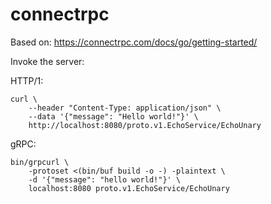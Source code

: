 # connectrpc

Based on:
https://connectrpc.com/docs/go/getting-started/

Invoke the server:

HTTP/1:
```
curl \
    --header "Content-Type: application/json" \
    --data '{"message": "Hello world!"}' \
    http://localhost:8080/proto.v1.EchoService/EchoUnary
```

gRPC:
```
bin/grpcurl \
    -protoset <(bin/buf build -o -) -plaintext \
    -d '{"message": "hello world!"}' \
    localhost:8080 proto.v1.EchoService/EchoUnary
```